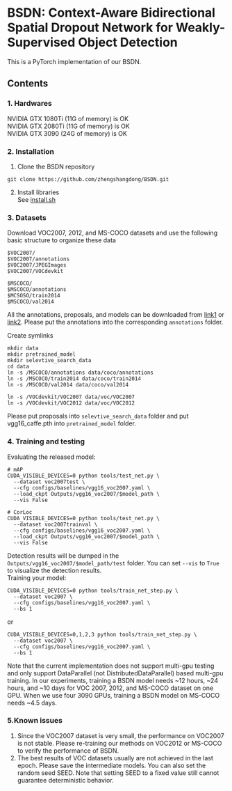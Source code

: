 # BSDN: Context-Aware Bidirectional Spatial Dropout Network for Weakly-Supervised Object Detection
This is a PyTorch implementation of our BSDN.

## Contents
### 1. Hardwares
NVIDIA GTX 1080Ti (11G of memory) is OK  
NVIDIA GTX 2080Ti (11G of memory) is OK  
NVIDIA GTX 3090 (24G of memory) is OK  

### 2. Installation
1. Clone the BSDN repository  
```
git clone https://github.com/zhengshangdong/BSDN.git
```  
2. Install libraries  
See [install.sh](https://github.com/zhengshangdong/BSDN/blob/master/install.sh)

### 3. Datasets  
Download VOC2007, 2012, and MS-COCO datasets and use the following basic structure to organize these data
```
$VOC2007/                           
$VOC2007/annotations
$VOC2007/JPEGImages
$VOC2007/VOCdevkit
```
```
$MSCOCO/                           
$MSCOCO/annotations
$MCSOSO/train2014
$MSCOCO/val2014
```
All the annotations, proposals, and models can be downloaded from [link1](https://baidu.com) or [link2](https://baidu.com). Please put the annotations into the corresponding `annotations` folder.  

Create symlinks
```
mkdir data
mkdir pretrained_model
mkdir selevtive_search_data
cd data
ln -s /MSCOCO/annotations data/coco/annotations
ln -s /MSCOCO/train2014 data/coco/train2014
ln -s /MSCOCO/val2014 data/coco/val2014
```
```
ln -s /VOCdevkit/VOC2007 data/voc/VOC2007
ln -s /VOCdevkit/VOC2012 data/voc/VOC2012
```
Please put proposals into `selevtive_search_data` folder and put vgg16_caffe.pth into `pretrained_model` folder.
### 4. Training and testing
Evaluating the released model:
```
# mAP
CUDA_VISIBLE_DEVICES=0 python tools/test_net.py \
  --dataset voc2007test \
  --cfg configs/baselines/vgg16_voc2007.yaml \
  --load_ckpt Outputs/vgg16_voc2007/$model_path \
  --vis False
  
# CorLoc
CUDA_VISIBLE_DEVICES=0 python tools/test_net.py \
  --dataset voc2007trainval \
  --cfg configs/baselines/vgg16_voc2007.yaml \
  --load_ckpt Outputs/vgg16_voc2007/$model_path \
  --vis False
```
Detection results will be dumped in the `Outputs/vgg16_voc2007/$model_path/test` folder. You can set `--vis` to `True` to visualize the detection results.  
Training your model:
```
CUDA_VISIBLE_DEVICES=0 python tools/train_net_step.py \
  --dataset voc2007 \
  --cfg configs/baselines/vgg16_voc2007.yaml \
  --bs 1
```
or
```
CUDA_VISIBLE_DEVICES=0,1,2,3 python tools/train_net_step.py \
  --dataset voc2007 \
  --cfg configs/baselines/vgg16_voc2007.yaml \
  --bs 1
```
Note that the current implementation does not support multi-gpu testing and only support DataParallel (not DistributedDataParallel) based multi-gpu training. In our experiments, training a BSDN model needs ~12 hours, ~24 hours, and ~10 days for VOC 2007, 2012, and MS-COCO dataset on one GPU. When we use four 3090 GPUs, training a BSDN model on MS-COCO needs ~4.5 days. 

### 5.Known issues
1. Since the VOC2007 dataset is very small, the performance on VOC2007 is not stable. Please re-training our methods on VOC2012 or MS-COCO to verify the performance of BSDN. 
2. The best results of VOC datasets usually are not achieved in the last epoch. Please save the intermediate models. You can also set the random seed SEED. Note that setting SEED to a fixed value still cannot guarantee deterministic behavior.
